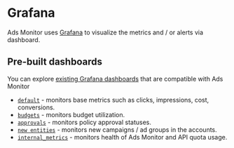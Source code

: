 # Grafana

Ads Monitor uses [Grafana](https://prometheus.io/docs/visualization/grafana/) to visualize the metrics and / or alerts via dashboard.

## Pre-built dashboards

You can explore [existing Grafana dashboards](https://github.com/google-marketing-solutions/ads-monitor/tree/main/grafana) that are compatible with Ads Monitor

* [`default`](https://github.com/google-marketing-solutions/ads-monitor/blob/main/grafana/dashboard.json) - monitors base metrics such as clicks, impressions, cost, conversions.
* [`budgets`](https://github.com/google-marketing-solutions/ads-monitor/blob/main/grafana/dashboards/budgets.json) - monitors budget utilization.
* [`approvals`](https://github.com/google-marketing-solutions/ads-monitor/blob/main/grafana/dashboards/disapprovals.json) - monitors policy approval statuses.
* [`new entities`](https://github.com/google-marketing-solutions/ads-monitor/blob/main/grafana/dashboards/new_entities.json) - monitors new campaigns / ad groups in the accounts.
* [`internal_metrics`](https://github.com/google-marketing-solutions/ads-monitor/blob/main/grafana/internal_metrics_dashboard.json) - monitors health of Ads Monitor and API quota usage.
